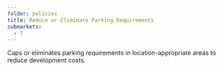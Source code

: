 ```yaml
---
folder: policies
title: Reduce or Eliminate Parking Requirements
submarkets:
  - 7
---
```

Caps or eliminates parking requirements in location-appropriate areas to reduce development costs.